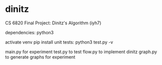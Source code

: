 # dinitz
CS 6820 Final Project: Dinitz's Algorithm (iyh7)

dependencies: python3

activate venv
pip install
unit tests: python3 test.py -v

main.py for experiment
test.py to test
flow.py to implement dinitz
graph.py to generate graphs for experiment